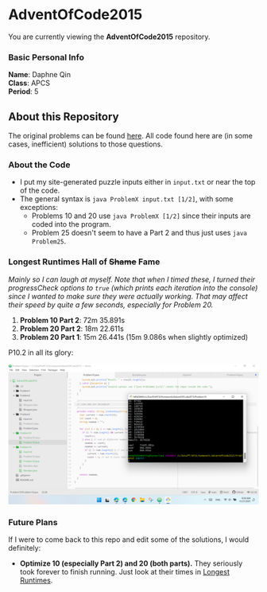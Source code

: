 # AdventOfCode2015
You are currently viewing the **AdventOfCode2015** repository.

### Basic Personal Info
**Name**: Daphne Qin\
**Class**: APCS\
**Period**: 5

## About this Repository
The original problems can be found [here](https://adventofcode.com/2015 "Advent of Code 2015"). All code found here are (in some cases, inefficient) solutions to those questions.

### About the Code
- I put my site-generated puzzle inputs either in `input.txt` or near the top of the code.
- The general syntax is `java ProblemX input.txt [1/2]`, with some exceptions:
  - Problems 10 and 20 use `java ProblemX [1/2]` since their inputs are coded into the program.
  - Problem 25 doesn't seem to have a Part 2 and thus just uses `java Problem25`.

### Longest Runtimes Hall of ~~Shame~~ Fame
*Mainly so I can laugh at myself. Note that when I timed these, I turned their progressCheck options to `true` (which prints each iteration into the console) since I wanted to make sure they were actually working. That may affect their speed by quite a few seconds, especially for Problem 20.*
1. **Problem 10 Part 2**: 72m 35.891s
2. **Problem 20 Part 2**: 18m 22.611s
3. **Problem 20 Part 1**: 15m 26.441s (15m 9.086s when slightly optimized)

P10.2 in all its glory:

![image](Problem10/72m35.891s.png)

### Future Plans
If I were to come back to this repo and edit some of the solutions, I would definitely:
- **Optimize 10 (especially Part 2) and 20 (both parts).** They seriously took forever to finish running. Just look at their times in [Longest Runtimes](#Longest-Runtimes-Hall-Of-Shame-Fame).
